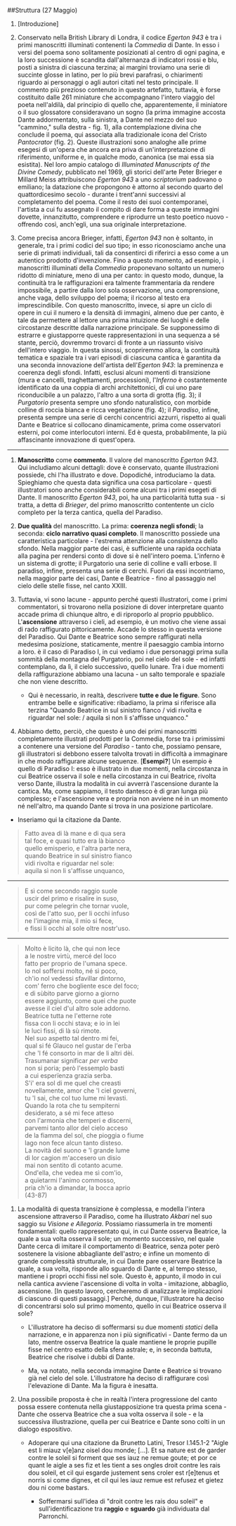 ##Struttura (27 Maggio)

1. [Introduzione]

1. Conservato nella British Library di Londra, il codice _Egerton 943_ è tra i primi manoscritti illuminati contenenti la _Commedia_ di Dante. In esso i versi del poema sono solitamente posizionati al centro di ogni pagina, e la loro successione è scandita dall'alternanza di indicatori rossi e blu, posti a sinistra di ciascuna terzina; ai margini troviamo una serie di succinte glosse in latino, per lo più brevi parafrasi, o chiarimenti riguardo ai personaggi o agli autori citati nel testo principale. Il commento più prezioso contenuto in questo artefatto, tuttavia, è forse costituito dalle 261 miniature che accompagnano l'intero viaggio del poeta nell'aldilà, dal principio di quello che, apparentemente, il miniatore o il suo glossatore consideravano un sogno (la prima immagine accosta Dante addormentato, sulla sinistra, a Dante nel mezzo del suo "cammino," sulla destra - fig. 1), alla contemplazione divina che conclude il poema, qui associata alla tradizionale icona del Cristo _Pantocrator_ (fig. 2). Queste illustrazioni sono analoghe alle prime esegesi di un'opera che ancora era priva di un'interpretazione di riferimento, uniforme e, in qualche modo, canonica (se mai essa sia esistita). Nel loro ampio catalogo di _Illuminated Manuscripts of the Divine Comedy_, pubblicato nel 1969, gli storici dell'arte Peter Brieger e Millard Meiss attribuiscono _Egerton 943_ a uno _scriptorium_ padovano o emiliano; la datazione che propongono è attorno al secondo quarto del quattordicesimo secolo - durante i trent'anni successivi al completamento del poema. Come il resto dei suoi contemporanei, l'artista a cui fu assegnato il compito di dare forma a queste immagini dovette, innanzitutto, comprendere e riprodurre un testo poetico nuovo - offrendo così, anch'egli, una sua originale interpretazione.

1. Come precisa ancora Brieger, infatti, _Egerton 943_ non è soltanto, in generale, tra i primi codici del suo tipo; in esso riconosciamo anche una serie di primati individuali, tali da consentirci di riferirci a esso come a un autentico prodotto d'invenzione. Fino a questo momento, ad esempio, i manoscritti illuminati della _Commedia_ proponevano soltanto un numero ridotto di miniature, meno di una per canto: in questo modo, dunque, la continuità tra le raffigurazioni era talmente frammentaria da rendere impossibile, a partire dalla loro sola osservazione, una comprensione, anche vaga, dello sviluppo del poema; il ricorso al testo era imprescindibile. Con questo manoscritto, invece, si apre un ciclo di opere in cui il numero e la densità di immagini, almeno due per canto, è tale da permettere al lettore una prima intuizione dei luoghi e delle circostanze descritte dalla narrazione principale. Se supponessimo di estrarre e giustapporre queste rappresentazioni in una sequenza a sé stante, perciò, dovremmo trovarci di fronte a un riassunto visivo dell'intero viaggio. In questa sinossi, scopriremmo allora, la continuità tematica e spaziale tra i vari episodi di ciascuna cantica è garantita da una seconda innovazione dell'artista dell'_Egerton 943_: la preminenza e coerenza degli sfondi. Infatti, esclusi alcuni momenti di transizione (mura e cancelli, traghettamenti, processioni), l'_Inferno_ è costantemente identificato da una coppia di archi architettonici, di cui uno pare riconducibile a un palazzo, l'altro a una sorta di grotta (fig. 3); il _Purgatorio_ presenta sempre uno sfondo naturalistico, con morbide colline di roccia bianca e ricca vegetazione (fig. 4); il _Paradiso_, infine, presenta sempre una serie di cerchi concentrici azzurri, rispetto ai quali Dante e Beatrice si collocano dinamicamente, prima come osservatori esterni, poi come interlocutori interni. Ed è questa, probabilmente, la più affascinante innovazione di quest'opera.

- - -

1. __Manoscritto__ come __commento__. Il valore del manoscritto _Egerton 943_. Qui includiamo alcuni dettagli: dove è conservato, quante illustrazioni possiede, chi l'ha illustrato e dove. Dopodiché, introduciamo la data. Spieghiamo che questa data significa una cosa particolare - questi illustratori sono anche considerabili come alcuni tra i primi esegeti di Dante. Il manoscritto _Egerton 943_, poi, ha una particolarità tutta sua - si tratta, a detta di _Brieger_, del primo manoscritto contentente un ciclo completo per la terza cantica, quella del Paradiso.

1. __Due qualità__ del manoscritto. La prima: __coerenza negli sfondi__; la seconda: __ciclo narrativo quasi completo__. Il manoscritto possiede una caratteristica particolare - l'estrema attenzione alla consistenza dello sfondo. Nella maggior parte dei casi, è sufficiente una rapida occhiata alla pagina per rendersi conto di dove si è nell'intero poema. L'inferno è un sistema di grotte; il Purgatorio una serie di colline e valli erbose. Il paradiso, infine, presenta una serie di cerchi. Fuori da essi incontriamo, nella maggior parte dei casi, Dante e Beatrice - fino al passaggio nel cielo delle stelle fisse, nel canto XXIII.

1. Tuttavia, vi sono lacune - appunto perché questi illustratori, come i primi commentatori, si trovarono nella posizione di dover interpretare quanto accade prima di chiunque altro, e di riproporlo al proprio ppubblico. L'__ascensione__ attraverso i cieli, ad esempio, è un motivo che viene assai di rado raffigurato pittoricamente. Accade lo stesso in questa versione del Paradiso. Qui Dante e Beatrice sono sempre raffigurati nella medesima posizione, staticamente, mentre il paesaggio cambia intorno a loro. è il caso di Paradiso I, in cui vediamo i due personaggi prima sulla sommità della montagna del Purgatorio, poi nel cielo del sole - ed infatti contemplano, da lì, il cielo successivo, quello lunare. Tra i due momenti della raffigurazione abbiamo una lacuna - un salto temporale e spaziale che non viene descritto.

	- Qui è necessario, in realtà, descrivere __tutte e due le figure__. Sono entrambe belle e significative: ribadiamo, la prima si riferisce alla terzina "Quando Beatrice in sul sinistro fianco / vidi rivolta e riguardar nel sole: / aquila sì non li s'affisse unquanco." 

1. Abbiamo detto, perciò, che questo è uno dei primi manoscritti completamente illustrati prodotti per la Commedia, forse tra i primissimi a contenere una versione del _Paradiso_ - tanto che, possiamo pensare, gli illustratori si debbono essere talvolta trovati in difficoltà a immaginare in che modo raffigurare alcune sequenze. [__Esempi?__] Un esempio è quello di Paradiso I: esso è illustrato in due momenti, nella circostanza in cui Beatrice osserva il sole e nella circostanza in cui Beatrice, rivolta verso Dante, illustra la modalità in cui avverrà l'ascensione durante la cantica. Ma, come sappiamo, il testo dantesco è di gran lunga più complesso; e l'ascensione vera e propria non avviene né in un momento né nell'altro, ma quando Dante si trova in una posizione particolare.

- Inseriamo qui la citazione da Dante.

> Fatto avea di là mane e di qua sera  
> tal foce, e quasi tutto era là bianco  
> quello emisperio, e l'altra parte nera,  
> quando Beatrice in sul sinistro fianco  
> vidi rivolta e riguardar nel sole:  
> aquila sì non li s'affisse unquanco,  

- - -

> E sì come secondo raggio suole  
> uscir del primo e risalire in suso,  
> pur come pelegrin che tornar vuole,  
> così de l'atto suo, per li occhi infuso  
> ne l'imagine mia, il mio si fece,  
> e fissi li occhi al sole oltre nostr'uso.  

- - -

> Molto è licito là, che qui non lece  
> a le nostre virtù, mercé del loco  
> fatto per proprio de l'umana spece.  
> Io nol soffersi molto, né sì poco,  
> ch'io nol vedessi sfavillar dintorno,  
> com' ferro che bogliente esce del foco;  
> e di sùbito parve giorno a giorno  
> essere aggiunto, come quei che puote  
> avesse il ciel d'ul altro sole addorno.  
> Beatrice tutta ne l'etterne rote  
> fissa con li occhi stava; e io in lei  
> le luci fissi, di là sù rimote.  
> Nel suo aspetto tal dentro mi fei,  
> qual si fé Glauco nel gustar de l'erba  
> che 'l fé consorto in mar de li altri dèi.  
> Trasumanar significar _per verba_  
> non si poria; però l'essemplo basti  
> a cui esperïenza grazia serba.  
> S'i' era sol di me quel che creasti  
> novellamente, amor che 'l ciel governi,  
> tu 'l sai, che col tuo lume mi levasti.  
> Quando la rota che tu sempiterni  
> desiderato, a sé mi fece atteso  
> con l'armonia che temperi e discerni,  
> parvemi tanto allor del cielo acceso  
> de la fiamma del sol, che pioggia o fiume  
> lago non fece alcun tanto disteso.  
> La novità del suono e 'l grande lume  
> di lor cagion m'accesero un disio  
> mai non sentito di cotanto acume.  
> Ond'ella, che vedea me sì com'io,  
> a quïetarmi l'animo commosso,  
> pria ch'io a dimandar, la bocca aprio  
> (43-87)

1. La modalità di questa transizione è complessa, e modella l'intera ascensione attraverso il Paradiso, come ha illustrato _Akbari_ nel suo saggio su _Visione e Allegoria_. Possiamo riassumerla in tre momenti fondamentali: quello rappresentato qui, in cui Dante osserva Beatrice, la quale a sua volta osserva il sole; un momento successivo, nel quale Dante cerca di imitare il comportamento di Beatrice, senza poter però sostenere la visione abbagliante dell'astro; e infine un momento di grande complessità strutturale, in cui Dante pare osservare Beatrice la quale, a sua volta, risponde allo sguardo di Dante e, al tempo stesso, mantiene i propri occhi fissi nel sole. Questo è, appunto, il modo in cui nella cantica avviene l'ascensione di volta in volta - imitazione, abbaglio, ascensione. [In questo lavoro, cercheremo di analizzare le implicazioni di ciascuno di questi passaggi.] Perché, dunque, l'illustratore ha deciso di concentrarsi solo sul primo momento, quello in cui Beatrice osserva il sole?

	- L'illustratore ha deciso di soffermarsi su due momenti _statici_ della narrazione, e in apparenza non i più significativi - Dante fermo da un lato, mentre osserva Beatrice la quale mantiene le proprie pupille fisse nel centro esatto della sfera astrale; e, in seconda battuta, Beatrice che risolve i dubbi di Dante.

	- Ma, va notato, nella seconda immagine Dante e Beatrice si trovano già nel cielo del sole. L'illustratore ha deciso di raffigurare così l'elevazione di Dante. Ma la figura è inesatta.

1. Una possibile proposta è che in realtà l'intera progressione del canto possa essere contenuta nella giustapposizione tra questa prima scena - Dante che osserva Beatrice che a sua volta osserva il sole - e la successiva illustrazione, quella per cui Beatrice e Dante sono colti in un dialogo espositivo. 

	- Adoperare qui una citazione da Brunetto Latini, Tresor I.145.1-2 "Aigle est li miauz v[e]anz oisel dou monde; [...]. Et sa nature est de garder contre le soleil si forment que ses iauz ne remue goute; et por ce quant le aigle a ses fiz et les tient a ses ongles droit contre les rais dou soleil, et cil qui esgarde justement sens croler est r[e]tenus et norris si come dignes, et cil qui les iauz remue est refusez et gietez dou ni come bastars.

		- Soffermarsi sull'idea di "droit contre les rais dou soleil" e sull'identificazione tra __raggio__ e __sguardo__ già individuata dal Parronchi.
